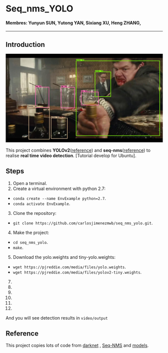 # Seq_nms_YOLO

#### Membres: Yunyun SUN, Yutong YAN, Sixiang XU, Heng ZHANG, 

---

## Introduction

![](img/index.jpg) 

This project combines **YOLOv2**([reference](https://arxiv.org/abs/1506.02640)) and **seq-nms**([reference](https://arxiv.org/abs/1602.08465)) to realise **real time video detection**.
[Tutorial develop for Ubuntu].

## Steps

1. Open a terminal.
2. Create a virtual environment with python 2.7: 

  * `conda create --name EnvExample python=2.7`.
  * `conda activate EnvExample`.
  
3. Clone the repository:

  * `git clone https://github.com/carlosjimenezmwb/seq_nms_yolo.git`.
  
4. Make the project:
  * `cd seq_nms_yolo`.
  * `make`.

5. Download the yolo.weights and tiny-yolo.weights:
  * `wget https://pjreddie.com/media/files/yolo.weights`.
  * `wget https://pjreddie.com/media/files/yolov2-tiny.weights`.

7.
8.
9.
10.
11.
12.

And you will see detection results in `video/output`

## Reference

This project copies lots of code from [darknet](https://github.com/pjreddie/darknet) , [Seq-NMS](https://github.com/lrghust/Seq-NMS) and  [models](https://github.com/tensorflow/models).
